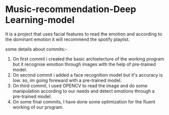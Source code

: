 # Music-recommendation-Deep Learning-model
It is a project that uses facial features to read the emotion and according to the dominant emotion it will recommend the spotify playlist.

some details about commits:-
1) On first commit i created the basic archietecture of the working program but it recognise emotion through images with the help of pre-trained model.
2) On second commit i added a face recognition model but it's accuracy is low. so, im going foreward with a pre-trained model.
3) On third commit, I used OPENCV to read the image and do some manipulation according to our needs and detect emotions through a pre-trained model.
4) On some final commits, I have done some optimization for the fluent working of our program.

